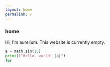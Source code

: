 ```yaml
---
layout: home
permalink: /
---
```


### home

Hi, I'm aurelium. This website is currently empty.

```python
a = math.sin(15)
print(f"Hello, world! {a}")
for
```